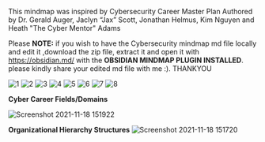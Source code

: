 This mindmap was inspired by Cybersecurity Career Master Plan Authored by Dr. Gerald Auger, Jaclyn “Jax” Scott, Jonathan Helmus, Kim Nguyen and Heath "The Cyber Mentor" Adams


Please **NOTE:** if you wish to have the Cybersecurity mindmap md file locally and edit it ,download the zip file, extract it and open it with https://obsidian.md/ with the **OBSIDIAN MINDMAP PLUGIN INSTALLED**. please kindly share your edited md file with me :). THANKYOU

![1](https://user-images.githubusercontent.com/87079214/146675010-cb0d66eb-8151-4fea-bba4-3f74f345c474.png)
![2](https://user-images.githubusercontent.com/87079214/146675013-ae7f8b7f-0bee-40d9-b6b1-732bf28bc956.png)
![3](https://user-images.githubusercontent.com/87079214/146675037-efe96dd3-de8d-41ad-94a1-ac14f871cf91.png)
![4](https://user-images.githubusercontent.com/87079214/146675038-df8b0717-27f0-45c4-9385-4ee6f364c9e8.png)
![5](https://user-images.githubusercontent.com/87079214/146675039-93743a0a-c5bf-4fc2-9793-de1377a443c5.png)
![6](https://user-images.githubusercontent.com/87079214/146675041-c54a3111-7238-4239-9e76-4b01aae612e9.png)
![7](https://user-images.githubusercontent.com/87079214/146675042-76457c54-edc4-4b17-b8bf-1d3449e43f2d.png)
![8](https://user-images.githubusercontent.com/87079214/146675043-13a8d623-6095-4dd3-9841-b3d87f705a3f.png)




**Cyber Career Fields/Domains**

![Screenshot 2021-11-18 151922](https://user-images.githubusercontent.com/87079214/142512895-96336ed6-50ba-4707-91e5-b2a806f79efe.png)

**Organizational Hierarchy Structures**
![Screenshot 2021-11-18 151720](https://user-images.githubusercontent.com/87079214/142512926-518ddc23-4038-4b06-9882-a2016007aac1.png)


